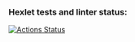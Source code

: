 ### Hexlet tests and linter status:
[![Actions Status](https://github.com/Vladimir-Tkachenko/java-project-61/actions/workflows/hexlet-check.yml/badge.svg)](https://github.com/Vladimir-Tkachenko/java-project-61/actions)